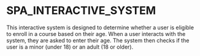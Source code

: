 # SPA_INTERACTIVE_SYSTEM
This interactive system is designed to determine whether a user is eligible to enroll in a course based on their age.  When a user interacts with the system, they are asked to enter their age. The system then checks if the user is a minor (under 18) or an adult (18 or older).
